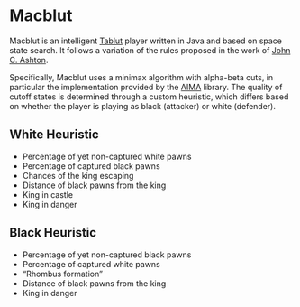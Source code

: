 # Macblut

Macblut is an intelligent
[Tablut](https://en.wikipedia.org/wiki/Tafl_games#Tablut) player written in Java
and based on space state search. It follows a variation of the rules proposed in
the work of [John C. Ashton](https://www.heroicage.org/issues/13/ashton.php).

Specifically, Macblut uses a minimax algorithm with alpha-beta cuts, in
particular the implementation provided by the
[AIMA](https://github.com/aimacode/aima-java) library. The quality of cutoff
states is determined through a custom heuristic, which differs based on whether
the player is playing as black (attacker) or white (defender).

## White Heuristic

* Percentage of yet non-captured white pawns
* Percentage of captured black pawns
* Chances of the king escaping
* Distance of black pawns from the king
* King in castle
* King in danger

## Black Heuristic

* Percentage of yet non-captured black pawns
* Percentage of captured white pawns
* “Rhombus formation”
* Distance of black pawns from the king
* King in danger
